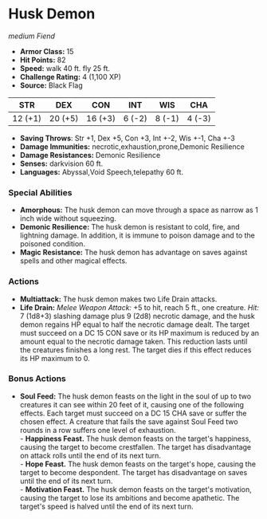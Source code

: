 # Husk Demon

*medium* *Fiend*

- **Armor Class:** 15
- **Hit Points:** 82 
- **Speed:** walk 40 ft. fly 25 ft.
- **Challenge Rating:** 4 (1,100 XP)
- **Source:** Black Flag

| STR | DEX | CON | INT | WIS | CHA |
| --- | --- | --- | --- | --- | --- |
| 12 (+1) | 20 (+5) | 16 (+3) | 6 (-2) | 8 (-1) | 4 (-3) |

- **Saving Throws**: Str +1, Dex +5, Con +3, Int +-2, Wis +-1, Cha +-3
- **Damage Immunities:** necrotic,exhaustion,prone,Demonic Resilience
- **Damage Resistances:** Demonic Resilience
- **Senses:** darkvision 60 ft.
- **Languages:** Abyssal,Void Speech,telepathy 60 ft.

### Special Abilities

- **Amorphous:** The husk demon can move through a space as narrow as 1 inch wide without squeezing.
- **Demonic Resilience:** The husk demon is resistant to cold, fire, and lightning damage. In addition, it is immune to poison damage and to the poisoned condition.
- **Magic Resistance:** The husk demon has advantage on saves against spells and other magical effects.

### Actions

- **Multiattack:** The husk demon makes two Life Drain attacks.
- **Life Drain:** _Melee Weapon Attack:_ +5 to hit, reach 5 ft., one creature. _Hit:_ 7 (1d8+3) slashing damage plus 9 (2d8) necrotic damage, and the husk demon regains HP equal to half the necrotic damage dealt. The target must succeed on a DC 15 CON save or its HP maximum is reduced by an amount equal to the necrotic damage taken. This reduction lasts until the creatures finishes a long rest. The target dies if this effect reduces its HP maximum to 0.

### Bonus Actions

- **Soul Feed:** The husk demon feasts on the light in the soul of up to two creatures it can see within 20 feet of it, causing one of the following effects. Each target must succeed on a DC 15 CHA save or suffer the chosen effect. A creature that fails the save against Soul Feed two rounds in a row suffers one level of exhaustion.<br>- **Happiness Feast.** The husk demon feasts on the target's happiness, causing the target to become crestfallen. The target has disadvantage on attack rolls until the end of its next turn.<br>- **Hope Feast.** The husk demon feasts on the target's hope, causing the target to become despondent. The target has disadvantage on saves until the end of its next turn.<br>- **Motivation Feast.** The husk demon feasts on the target's motivation, causing the target to lose its ambitions and become apathetic. The target's speed is halved until the end of its next turn.

